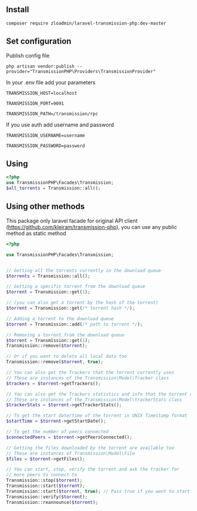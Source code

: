 ## Install
`composer require zloadmin/laravel-transmission-php:dev-master`
## Set configuration
Publish config file

`php artisan vendor:publish --provider="TransmissionPHP\Providers\TransmissionProvider"`

In your .env file add your parameters 

`TRANSMISSION_HOST=localhost`

`TRANSMISSION_PORT=9091`

`TRANSMISSION_PATH=/transmission/rpc`

If you use auth add username and password

`TRANSMISSION_USERNAME=username`

`TRANSMISSION_PASSWORD=password`

## Using 
```php
<?php
use TransmissionPHP\Facades\Transmission;
$all_torrents = Transmission::all();
```

## Using other methods
This package only laravel facade for original API client (https://github.com/kleiram/transmission-php), you can use any public method as static method

```php
<?php

use TransmissionPHP\Facades\Transmission;


// Getting all the torrents currently in the download queue
$torrents = Transmission::all();

// Getting a specific torrent from the download queue
$torrent = Transmission::get(1);

// (you can also get a torrent by the hash of the torrent)
$torrent = Transmission::get(/* torrent hash */);

// Adding a torrent to the download queue
$torrent = Transmission::add(/* path to torrent */);

// Removing a torrent from the download queue
$torrent = Transmission::get(1);
Transmission::remove($torrent);

// Or if you want to delete all local data too
Transmission::remove($torrent, true);

// You can also get the Trackers that the torrent currently uses
// These are instances of the Transmission\Model\Tracker class
$trackers = $torrent->getTrackers();

// You can also get the Trackers statistics and info that the torrent currently has
// These are instances of the Transmission\Model\trackerStats class
$trackerStats = $torrent->getTrackerStats();

// To get the start date/time of the torrent in UNIX Timestamp format
$startTime = $torrent->getStartDate();

// To get the number of peers connected
$connectedPeers = $torrent->getPeersConnected();

// Getting the files downloaded by the torrent are available too
// These are instances of Transmission\Model\File
$files = $torrent->getFiles();

// You can start, stop, verify the torrent and ask the tracker for
// more peers to connect to
Transmission::stop($torrent);
Transmission::start($torrent);
Transmission::start($torrent, true); // Pass true if you want to start the torrent immediatly
Transmission::verify($torrent);
Transmission::reannounce($torrent);

```
